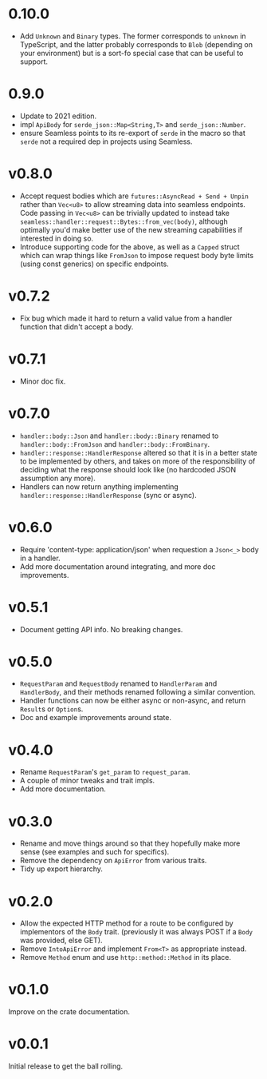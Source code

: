 # 0.10.0

- Add `Unknown` and `Binary` types. The former corresponds to `unknown` in TypeScript, and the latter probably corresponds to `Blob` (depending on your environment) but is a sort-fo special case that can be useful to support.

# 0.9.0

- Update to 2021 edition.
- impl `ApiBody` for `serde_json::Map<String,T>` and `serde_json::Number`.
- ensure Seamless points to its re-export of `serde` in the macro so that `serde` not a required dep in projects using Seamless.

# v0.8.0

- Accept request bodies which are `futures::AsyncRead + Send + Unpin` rather than `Vec<u8>` to allow streaming data into seamless endpoints. Code passing in `Vec<u8>` can be trivially updated to instead take `seamless::handler::request::Bytes::from_vec(body)`, although optimally you'd make better use of the new streaming capabilities if interested in doing so.
- Introduce supporting code for the above, as well as a `Capped` struct which can wrap things like `FromJson` to impose request body byte limits (using const generics) on specific endpoints.

# v0.7.2

- Fix bug which made it hard to return a valid value from a handler function that didn't accept a body.

# v0.7.1

- Minor doc fix.

# v0.7.0

- `handler::body::Json` and `handler::body::Binary` renamed to `handler::body::FromJson` and `handler::body::FromBinary`.
- `handler::response::HandlerResponse` altered so that it is in a better state to be implemented by others, and takes on more of the responsibility of deciding what the response should look like (no hardcoded JSON assumption any more).
- Handlers can now return anything implementing `handler::response::HandlerResponse` (sync or async).

# v0.6.0

- Require 'content-type: application/json' when requestion a `Json<_>` body in a handler.
- Add more documentation around integrating, and more doc improvements.

# v0.5.1

- Document getting API info. No breaking changes.

# v0.5.0

- `RequestParam` and `RequestBody` renamed to `HandlerParam` and `HandlerBody`, and their methods renamed following a similar convention.
- Handler functions can now be either async or non-async, and return `Result`s or `Option`s.
- Doc and example improvements around state.

# v0.4.0

- Rename `RequestParam`'s `get_param` to `request_param`.
- A couple of minor tweaks and trait impls.
- Add more documentation.

# v0.3.0

- Rename and move things around so that they hopefully make more sense (see examples and such for specifics).
- Remove the dependency on `ApiError` from various traits.
- Tidy up export hierarchy.

# v0.2.0

- Allow the expected HTTP method for a route to be configured by implementors of the `Body` trait. (previously it was always POST if a `Body` was provided, else GET).
- Remove `IntoApiError` and implement `From<T>` as appropriate instead.
- Remove `Method` enum and use `http::method::Method` in its place.

# v0.1.0

Improve on the crate documentation.

# v0.0.1

Initial release to get the ball rolling.